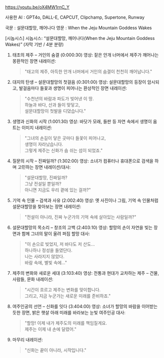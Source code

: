 https://youtu.be/oX4MW1rnC_Y

사용한 AI : GPT4o, DALL-E, CAPCUT, Clipchamp, Supertone, Runway

국문 : 설문대할망, 깨어나다
영문 : When the Jeju Mountain Goddess Wakes

[시놉시스]
시놉시스: “설문대할망, 깨어나다(When the Jeju Mountain Goddess Wakes)” (자막 기반 / 4분 분량)

1. 태초의 제주 – 거인의 숨결 (0:000:30)
   영상: 짙은 안개 너머에서 제주가 깨어나는 몽환적인 장면
   내레이션:
    > "태고의 제주, 아득한 안개 너머에서 거인의 숨결이 천천히 깨어납니다."
    
2. 대지의 탄생 – 설문대할망의 첫걸음 (0:301:00)
   영상: 설문대할망의 등장이 암시되고, 발걸음마다 들꽃과 생명이 피어나는 환상적인 장면
   내레이션:
    > "수천년의 바람과 파도가 빚어낸 이 땅.  
    > 하늘과 바다, 산과 들이 맞닿고,  
    > 설문대할망이 첫발을 디뎠습니다."
    
3. 생명과 신화의 시작 (1:001:30)
   영상: 바닷가 모래, 들판 등 자연 속에서 생명이 움트는 이미지
   내레이션:
    > "그녀의 손길이 닿은 곳마다 들꽃이 피어나고,  
    > 생명이 자라났습니다.  
    > 그렇게 제주는 신화가 숨 쉬는 섬이 되었죠."
    
4. 질문의 시작 – 진짜일까? (1:302:00)
   영상: 소녀가 컴퓨터나 휴대폰으로 검색을 하며 고민하는 장면
   내레이션/대사:
    > "설문대할망, 진짜일까?  
    > 그냥 전설일 뿐일까?  
    > 아니면 지금도 우리 곁에 있는 걸까?"
    
5. 기억 속 인물 – 검색과 사유 (2:002:40)
   영상: 옛 사진이나 그림, 기억 속 인물처럼 설문대할망을 찾아보는 장면
   내레이션:
    > "전설이 아니라, 진짜 누군가의 기억 속에 살아있는 사람일까?"
    
6. 설문대할망의 목소리 – 창조의 고백 (2:403:10)
   영상: 할망의 손이 자연을 빚는 장면과 함께 그녀의 말이 울려 퍼짐
   할망 대사:
    > "이 손으로 빚었지, 저 바다도 저 산도...  
    > 하나하나 정성을 들였단다.  
    > 나는 사라지지 않았다.  
    > 바람 속에, 별빛 속에..."
    
7. 제주의 변화와 새로운 세대 (3:103:40)
   영상: 전통과 현대가 교차하는 제주 – 건물, 사람들, 문화
   내레이션:
    > "시간이 흐르고 제주는 변화를 맞이합니다.  
    > 그리고, 지금 누군가는 새로운 미래를 준비하죠."
    
8. 여주인공의 선언 – 신화를 잇다 (3:404:00)
   영상: 소녀가 할망의 바람을 이어받는 듯한 장면, 밝은 햇살 아래 미래를 바라보는 눈빛
   여주인공 대사:
    > "할망! 이제 내가 제주도의 미래를 책임질게요.  
    > 제주는 이제 내 손에 달렸어."
    
9. 마무리 내레이션:
    > "신화는 끝이 아니라, 시작입니다."

